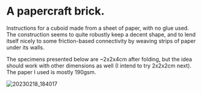 # A papercraft brick.

Instructions for a cuboid made from a sheet of paper, with no glue used.
The construction seems to quite robustly keep a decent shape,
and to lend itself nicely to some friction-based connectivity by weaving strips of paper under its walls.

The specimens presented below are ~2x2x4cm after folding,
but the idea should work with other dimensions as well (I intend to try 2x2x2cm next).
The paper I used is mostly 190gsm.

![20230218_184017](https://user-images.githubusercontent.com/273837/219881347-96e0a110-ed02-4a5a-8d91-cb952c5e8f03.jpg)
